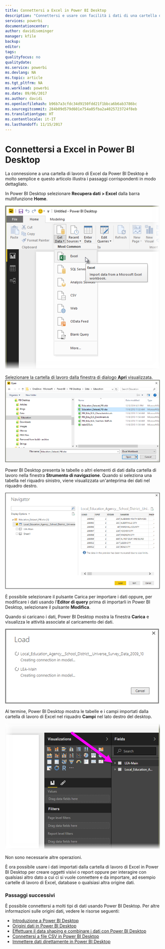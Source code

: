 ```yaml
---
title: Connettersi a Excel in Power BI Desktop
description: "Connettersi e usare con facilità i dati di una cartella di lavoro di Excel in Power BI Desktop"
services: powerbi
documentationcenter: 
author: davidiseminger
manager: kfile
backup: 
editor: 
tags: 
qualityfocus: no
qualitydate: 
ms.service: powerbi
ms.devlang: NA
ms.topic: article
ms.tgt_pltfrm: NA
ms.workload: powerbi
ms.date: 09/06/2017
ms.author: davidi
ms.openlocfilehash: b96b7a3cfdc34d9150fdd21f1bbca6b6ab3786bc
ms.sourcegitcommit: 284b09d579d601e754a05fba2a4025723724f8eb
ms.translationtype: HT
ms.contentlocale: it-IT
ms.lasthandoff: 11/15/2017
---
```

# <a name="connect-to-excel-in-power-bi-desktop"></a>Connettersi a Excel in Power BI Desktop
La connessione a una cartella di lavoro di Excel da Power BI Desktop è molto semplice e questo articolo illustra i passaggi corrispondenti in modo dettagliato.

In Power BI Desktop selezionare **Recupera dati > Excel** dalla barra multifunzione **Home**.

![](media/desktop-connect-excel/connect_to_excel_1.png)

Selezionare la cartella di lavoro dalla finestra di dialogo **Apri** visualizzata.
![](media/desktop-connect-excel/connect_to_excel_2.png)

Power BI Desktop presenta le tabelle o altri elementi di dati dalla cartella di lavoro nella finestra **Strumento di navigazione**. Quando si seleziona una tabella nel riquadro sinistro, viene visualizzata un'anteprima dei dati nel riquadro destro.

![](media/desktop-connect-excel/connect_to_excel_3.png)

È possibile selezionare il pulsante Carica per importare i dati oppure, per modificare i dati usando l'**Editor di query** prima di importarli in Power BI Desktop, selezionare il pulsante **Modifica**.

Quando si caricano i dati, Power BI Desktop mostra la finestra **Carica** e visualizza le attività associate al caricamento dei dati.  

![](media/desktop-connect-excel/connect_to_excel_4.png)

Al termine, Power BI Desktop mostra le tabelle e i campi importati dalla cartella di lavoro di Excel nel riquadro **Campi** nel lato destro del desktop.

![](media/desktop-connect-excel/connect_to_excel_5.png)

Non sono necessarie altre operazioni.

È ora possibile usare i dati importati dalla cartella di lavoro di Excel in Power BI Desktop per creare oggetti visivi o report oppure per interagire con qualsiasi altro dato a cui ci si vuole connettere e da importare, ad esempio cartelle di lavoro di Excel, database o qualsiasi altra origine dati.

### <a name="next-steps"></a>Passaggi successivi
È possibile connettersi a molti tipi di dati usando Power BI Desktop. Per altre informazioni sulle origini dati, vedere le risorse seguenti:

* [Introduzione a Power BI Desktop](desktop-getting-started.md)
* [Origini dati in Power BI Desktop](desktop-data-sources.md)
* [Effettuare il data shaping e combinare i dati con Power BI Desktop](desktop-shape-and-combine-data.md)
* [Connettersi a file CSV in Power BI Desktop](desktop-connect-csv.md)   
* [Immettere dati direttamente in Power BI Desktop](desktop-enter-data-directly-into-desktop.md)   

